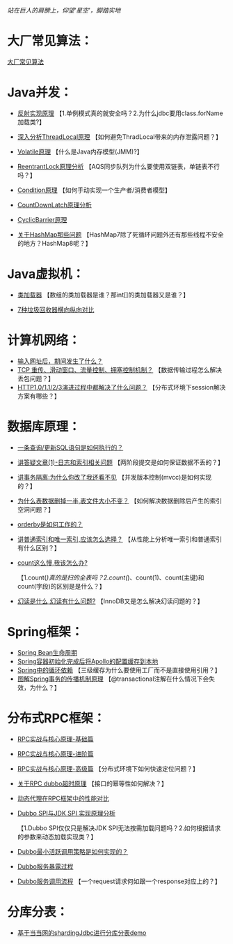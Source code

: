  _站在巨人的肩膀上，仰望'星空'，脚踏实地_
 
# 大厂常见算法： 

[大厂常见算法](大厂常见算法/leetcode算法.md)

# Java并发：
- [反射实现原理](Java并发/反射获取class对象的方式.md)
  【1.单例模式真的就安全吗？2.为什么jdbc要用class.forName加载类?】
- [深入分析ThreadLocal原理](Java并发/深入分析ThreadLocal原理.md)
   【如何避免ThradLocal带来的内存泄露问题？】
- [Volatile原理](Java并发/Volatile原理.md)
  【什么是Java内存模型(JMM)?】
- [ReentrantLock原理分析](Java并发/ReentrantLock原理分析.md)
  【AQS同步队列为什么要使用双链表，单链表不行吗？】
- [Condition原理](Java并发/Condition原理.md)
   【如何手动实现一个生产者/消费者模型】
- [CountDownLatch原理分析](Java并发/CountDownLatch原理分析.md)
- [CyclicBarrier原理](Java并发/CyclicBarrier原理.md)

- [关于HashMap那些问题](Java并发/关于HashMap那些问题.md)
  【HashMap7除了死循环问题外还有那些线程不安全的地方？HashMap8呢？】
  


# Java虚拟机：
- [类加载器](Java虚拟机/类加载器.md)
  【数组的类加载器是谁？那int[]的类加载器又是谁？】

- [7种垃圾回收器横向纵向对比](Java虚拟机/7种垃圾回收器横向纵向对比.md)

# 计算机网络： 
- [输入网址后，期间发生了什么？](计算机网络/输入网址后，期间发生了什么.md)
- [TCP 重传、滑动窗口、流量控制、拥塞控制机制？](计算机网络/TCP%20重传、滑动窗口、流量控制、拥塞控制机制.md)
  【数据传输过程怎么解决丢包问题？】
- [HTTP1.0/1.1/2/3演进过程中都解决了什么问题？](计算机网络/HTTP演进过程中都解决了什么问题.md)
  【分布式环境下session解决方案有哪些？】

# 数据库原理： 
- [一条查询/更新SQL语句是如何执行的？](数据库原理/一条SQL查询或更新语句是如何执行的.md)
- [讲答疑文章(1)-日志和索引相关问题](数据库原理/讲答疑文章(1)-日志和索引相关问题.md)
  【两阶段提交是如何保证数据不丢的？】
- [讲事务隔离:为什么你改了我还看不见](数据库原理/讲事务隔离:为什么你改了我还看不见.md)
  【并发版本控制(mvcc)是如何实现的？】
- [为什么表数据删掉一半,表文件大小不变？](数据库原理/为什么表数据删掉一半,表文件大小不变？.md)
  【如何解决数据删除后产生的索引空洞问题？】
- [orderby是如何工作的？](数据库原理/orderby是怎么工作的.md)
- [讲普通索引和唯一索引,应该怎么选择？](数据库原理/讲普通索引和唯一索引,应该怎么选择.md)
  【从性能上分析唯一索引和普通索引有什么区别？】
- [count这么慢,我该怎么办?](数据库原理/count这么慢,我该怎么办.md)

  【1.count(*)真的是扫的全表吗？2.count(*)、count(1)、count(主键)和count(字段)的区别是是什么？】
  
- [幻读是什么,幻读有什么问题?](数据库原理/幻读是什么,幻读有什么问题.md)
  【InnoDB又是怎么解决幻读问题的？】


# Spring框架：
- [Spring Bean生命周期](Spring框架/Spring%20Bean生命周期) 
- [Spring容器初始化完成后将Apollo的配置缓存到本地](Spring框架/Spring容器初始化完成后将Apollo的配置缓存到本地.md) 
- [Spring中的循环依赖](Spring框架/Spring中的循环依赖.md) 
   【三级缓存为什么要使用工厂而不是直接使用引用？】
- [图解Spring事务的传播机制原理](Spring框架/图解Spring事务的传播机制原理.md)
  【@transactional注解在什么情况下会失效，为什么？】

# 分布式RPC框架： 
- [RPC实战与核心原理-基础篇](分布式RPC框架/RPC实战与核心原理-基础篇.md)
- [RPC实战与核心原理-进阶篇](分布式RPC框架/RPC实战与核心原理-进阶篇.md)
- [RPC实战与核心原理-高级篇](分布式RPC框架/RPC实战与核心原理-高级篇.md)
  【分布式环境下如何快速定位问题？】


- [关于RPC dubbo超时原理](分布式RPC框架/关于RPC%20dubbo超时原理.md)
  【接口的幂等性如何解决？】
- [动态代理在RPC框架中的性能对比](分布式RPC框架/动态代理在RPC框架中的性能对比.md)
- [Dubbo SPI与JDK SPI 实现原理分析](Dubbo%20SPI与JDK%20SPI%20实现原理分析.md)

  【1.Dubbo SPI仅仅只是解决JDK SPI无法按需加载问题吗？2.如何根据请求的参数来动态加载实现类？】
    
- [Dubbo最小活跃调用策略是如何实现的？](分布式RPC框架/Dubbo最小活跃调用策略是如何实现的.md)
- [Dubbo服务暴露过程](分布式RPC框架/Dubbo服务暴露过程.md)
- [Dubbo服务调用流程](分布式RPC框架/Dubbo服务调用流程.md)
 【一个request请求何如跟一个response对应上的？】






# 分库分表： 
- [基于当当网的shardingJdbc进行分库分表demo](分库分表/基于当当网的shardingJdbc进行分库分表.md)






